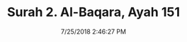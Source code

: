 ---
title       : "Surah 2. Al-Baqara, Ayah 151"
date        : 7/25/2018 2:46:27 PM
draft       : false
type        : "quran"
layout      : "compare"
BookCode    : "CMP"
SurahNumber : "2"
AyahNumber  : "151"
TotalAyah   : "286"
---